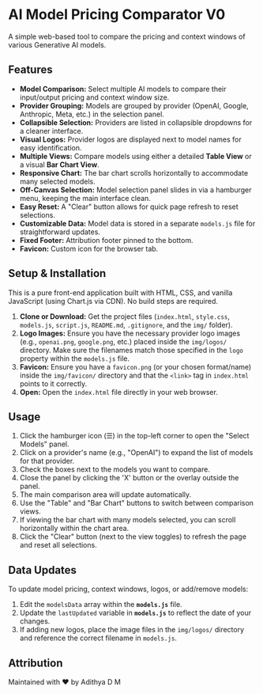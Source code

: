 # AI Model Pricing Comparator V0

A simple web-based tool to compare the pricing and context windows of various Generative AI models.

## Features

*   **Model Comparison:** Select multiple AI models to compare their input/output pricing and context window size.
*   **Provider Grouping:** Models are grouped by provider (OpenAI, Google, Anthropic, Meta, etc.) in the selection panel.
*   **Collapsible Selection:** Providers are listed in collapsible dropdowns for a cleaner interface.
*   **Visual Logos:** Provider logos are displayed next to model names for easy identification.
*   **Multiple Views:** Compare models using either a detailed **Table View** or a visual **Bar Chart View**.
*   **Responsive Chart:** The bar chart scrolls horizontally to accommodate many selected models.
*   **Off-Canvas Selection:** Model selection panel slides in via a hamburger menu, keeping the main interface clean.
*   **Easy Reset:** A "Clear" button allows for quick page refresh to reset selections.
*   **Customizable Data:** Model data is stored in a separate `models.js` file for straightforward updates.
*   **Fixed Footer:** Attribution footer pinned to the bottom.
*   **Favicon:** Custom icon for the browser tab.

## Setup & Installation

This is a pure front-end application built with HTML, CSS, and vanilla JavaScript (using Chart.js via CDN). No build steps are required.

1.  **Clone or Download:** Get the project files (`index.html`, `style.css`, `models.js`, `script.js`, `README.md`, `.gitignore`, and the `img/` folder).
2.  **Logo Images:** Ensure you have the necessary provider logo images (e.g., `openai.png`, `google.png`, etc.) placed inside the `img/logos/` directory. Make sure the filenames match those specified in the `logo` property within the `models.js` file.
3.  **Favicon:** Ensure you have a `favicon.png` (or your chosen format/name) inside the `img/favicon/` directory and that the `<link>` tag in `index.html` points to it correctly.
4.  **Open:** Open the `index.html` file directly in your web browser.

## Usage

1.  Click the hamburger icon (☰) in the top-left corner to open the "Select Models" panel.
2.  Click on a provider's name (e.g., "OpenAI") to expand the list of models for that provider.
3.  Check the boxes next to the models you want to compare.
4.  Close the panel by clicking the 'X' button or the overlay outside the panel.
5.  The main comparison area will update automatically.
6.  Use the "Table" and "Bar Chart" buttons to switch between comparison views.
7.  If viewing the bar chart with many models selected, you can scroll horizontally within the chart area.
8.  Click the "Clear" button (next to the view toggles) to refresh the page and reset all selections.

## Data Updates

To update model pricing, context windows, logos, or add/remove models:

1.  Edit the `modelsData` array within the **`models.js`** file.
2.  Update the `lastUpdated` variable in **`models.js`** to reflect the date of your changes.
3.  If adding new logos, place the image files in the `img/logos/` directory and reference the correct filename in `models.js`.

## Attribution

Maintained with ❤️ by Adithya D M

